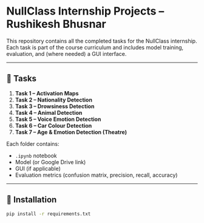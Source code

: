 # NullClass Internship Projects – Rushikesh Bhusnar

This repository contains all the completed tasks for the NullClass internship. Each task is part of the course curriculum and includes model training, evaluation, and (where needed) a GUI interface.

---

## 📁 Tasks

1. **Task 1 – Activation Maps**
2. **Task 2 – Nationality Detection**
3. **Task 3 – Drowsiness Detection**
4. **Task 4 – Animal Detection**
5. **Task 5 – Voice Emotion Detection**
6. **Task 6 – Car Colour Detection**
7. **Task 7 – Age & Emotion Detection (Theatre)**

Each folder contains:
- `.ipynb` notebook
- Model (or Google Drive link)
- GUI (if applicable)
- Evaluation metrics (confusion matrix, precision, recall, accuracy)

---

## 🔧 Installation

```bash
pip install -r requirements.txt
